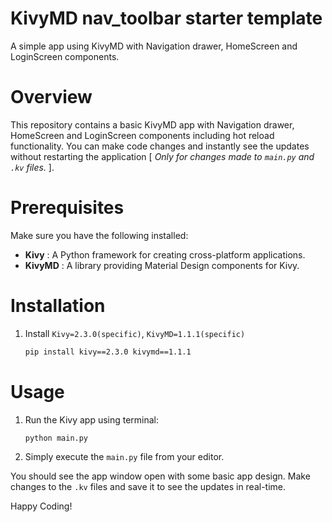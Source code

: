 # KivyMD nav_toolbar starter template
A simple app using KivyMD with Navigation drawer, HomeScreen and LoginScreen components.

# Overview
This repository contains a basic KivyMD app with Navigation drawer, HomeScreen and LoginScreen components including hot reload functionality. You can make code changes and instantly see the updates without restarting the application [ *Only for changes made to `main.py` and `.kv` files.* ].

# Prerequisites
Make sure you have the following installed:

  + **Kivy** : A Python framework for creating cross-platform applications.
  + **KivyMD** : A library providing Material Design components for Kivy.

# Installation
1. Install `Kivy=2.3.0(specific)`, `KivyMD=1.1.1(specific)`

   ```bash
   pip install kivy==2.3.0 kivymd==1.1.1
   ```

# Usage
1. Run the Kivy app using terminal:
   
   <pre><code>python main.py</code></pre>

2. Simply execute the `main.py` file from your editor.

You should see the app window open with some basic app design. Make changes to the `.kv` files and save it to see the updates in real-time.

Happy Coding!
